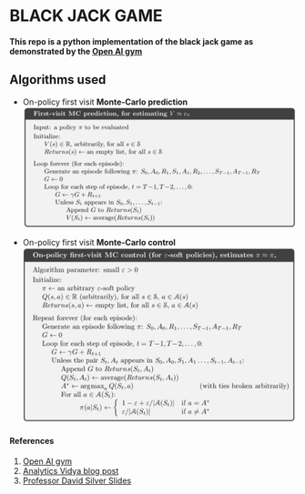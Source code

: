 # BLACK JACK GAME

#### This repo is a python implementation of the black jack game as demonstrated by the [Open AI gym](https://gym.openai.com/envs/Blackjack-v0/)


## Algorithms used 
* On-policy first visit __Monte-Carlo prediction__
![](img/first_visit_mc_predict.png)

* On-policy first visit __Monte-Carlo control__
![](img/first_visit_mc_control.png)


#### References

1. [Open AI gym](https://gym.openai.com)
2. [Analytics Vidya blog post](https://www.analyticsvidhya.com/blog/2018/11/reinforcement-learning-introduction-monte-carlo-learning-openai-gym/)
3. [Professor David Silver Slides](http://www0.cs.ucl.ac.uk/staff/d.silver/web/Teaching.html)